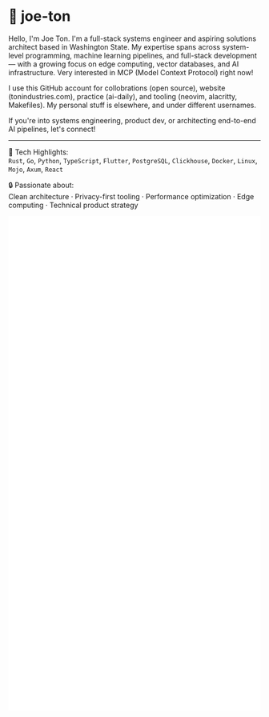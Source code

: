 # 👋 joe-ton

Hello, I'm Joe Ton. I'm a full-stack systems engineer and aspiring solutions architect based in Washington State. My expertise spans across system-level programming, machine learning pipelines, and full-stack development — with a growing focus on edge computing, vector databases, and AI infrastructure.  Very interested in MCP (Model Context Protocol) right now!

I use this GitHub account for collobrations (open source), website (tonindustries.com), practice (ai-daily), and tooling (neovim, alacritty, Makefiles). My personal stuff is elsewhere, and under different usernames. 

If you're into systems engineering, product dev, or architecting end-to-end AI pipelines, let's connect!

---
🧰 Tech Highlights:  
`Rust`, `Go`, `Python`, `TypeScript`, `Flutter`, `PostgreSQL`, `Clickhouse`, `Docker`, `Linux`, `Mojo`, `Axum`, `React`

🔒 Passionate about:  
Clean architecture · Privacy-first tooling · Performance optimization · Edge computing · Technical product strategy

![Metrics](https://raw.githubusercontent.com/joe-ton/joe-ton/main/github-metrics.svg)




